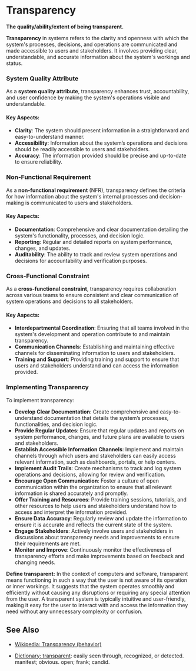 # Transparency

**The quality/ability/extent of being transparent.**

<span data-chatgpt-prompt="transparency + template">

**Transparency** in systems refers to the clarity and openness with which the system's processes, decisions, and operations are communicated and made accessible to users and stakeholders. It involves providing clear, understandable, and accurate information about the system's workings and status.

### System Quality Attribute

As a **system quality attribute**, transparency enhances trust, accountability, and user confidence by making the system's operations visible and understandable.

#### Key Aspects:
- **Clarity**: The system should present information in a straightforward and easy-to-understand manner.
- **Accessibility**: Information about the system’s operations and decisions should be readily accessible to users and stakeholders.
- **Accuracy**: The information provided should be precise and up-to-date to ensure reliability.

### Non-Functional Requirement

As a **non-functional requirement** (NFR), transparency defines the criteria for how information about the system's internal processes and decision-making is communicated to users and stakeholders.

#### Key Aspects:
- **Documentation**: Comprehensive and clear documentation detailing the system's functionality, processes, and decision logic.
- **Reporting**: Regular and detailed reports on system performance, changes, and updates.
- **Auditability**: The ability to track and review system operations and decisions for accountability and verification purposes.

### Cross-Functional Constraint

As a **cross-functional constraint**, transparency requires collaboration across various teams to ensure consistent and clear communication of system operations and decisions to all stakeholders.

#### Key Aspects:
- **Interdepartmental Coordination**: Ensuring that all teams involved in the system's development and operation contribute to and maintain transparency.
- **Communication Channels**: Establishing and maintaining effective channels for disseminating information to users and stakeholders.
- **Training and Support**: Providing training and support to ensure that users and stakeholders understand and can access the information provided.

### Implementing Transparency

To implement transparency:
- **Develop Clear Documentation**: Create comprehensive and easy-to-understand documentation that details the system’s processes, functionalities, and decision logic.
- **Provide Regular Updates**: Ensure that regular updates and reports on system performance, changes, and future plans are available to users and stakeholders.
- **Establish Accessible Information Channels**: Implement and maintain channels through which users and stakeholders can easily access relevant information, such as dashboards, portals, or help centers.
- **Implement Audit Trails**: Create mechanisms to track and log system operations and decisions, allowing for review and verification.
- **Encourage Open Communication**: Foster a culture of open communication within the organization to ensure that all relevant information is shared accurately and promptly.
- **Offer Training and Resources**: Provide training sessions, tutorials, and other resources to help users and stakeholders understand how to access and interpret the information provided.
- **Ensure Data Accuracy**: Regularly review and update the information to ensure it is accurate and reflects the current state of the system.
- **Engage Stakeholders**: Actively involve users and stakeholders in discussions about transparency needs and improvements to ensure their requirements are met.
- **Monitor and Improve**: Continuously monitor the effectiveness of transparency efforts and make improvements based on feedback and changing needs.

</span>

**Define transparent:** <span data-chatgpt-prompt="define transparent (computers and software)">In the context of computers and software, transparent means functioning in such a way that the user is not aware of its operation or inner workings. It suggests that the system operates smoothly and efficiently without causing any disruptions or requiring any special attention from the user. A transparent system is typically intuitive and user-friendly, making it easy for the user to interact with and access the information they need without any unnecessary complexity or confusion.</span>

## See Also

* [Wikipedia: Transparency (behavior)](https://wikipedia.org/wiki/Transparency_(behavior))

* [Dictionary: transparent](https://www.dictionary.com/browse/transparent): easily seen through, recognized, or detected. manifest; obvious. open; frank; candid.
